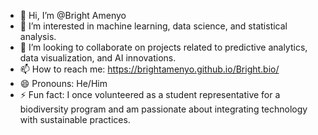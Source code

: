 - 👋 Hi, I’m @Bright Amenyo
- 👀 I’m interested in machine learning, data science, and statistical analysis.
- 💞️ I’m looking to collaborate on projects related to predictive analytics, data visualization, and AI innovations.
- 📫 How to reach me: https://brightamenyo.github.io/Bright.bio/
- 😄 Pronouns: He/Him
- ⚡ Fun fact: I once volunteered as a student representative for a biodiversity program and am passionate about integrating technology with sustainable practices.
<!---
BrightAmenyo/BrightAmenyo is a ✨ special ✨ repository because its `README.md` (this file) appears on your GitHub profile.
You can click the Preview link to take a look at your changes.
--->
